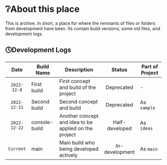 # ❔About this place
This is archive. In short, a place for where the remnants of files or folders from development have been. Its contain build versions, some old files, and development logs.

## 🕓Development Logs
| Date | Build Name | Description | Status | Part of Project
| :--: | -- | -- | :--: | --
| `2022-12-8` | First build | First concept and build of the project | Deprecated | -
| `2022-12-11` | Second build | Second concept and build | Deprecated | As `sample`
| `2022-12-22` | console-build | Another concept and idea to be applied on the project | Half-developed | As `ideas`
| `Current` | main | Main build who being developed actively | In-development | As `main`